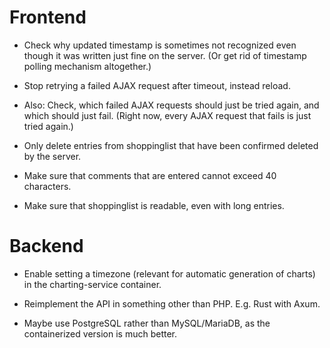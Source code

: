 # Frontend

- Check why updated timestamp is sometimes not recognized even though it was
  written just fine on the server. (Or get rid of timestamp polling mechanism
  altogether.)

- Stop retrying a failed AJAX request after timeout, instead reload.

- Also: Check, which failed AJAX requests should just be tried again, and which
  should just fail. (Right now, every AJAX request that fails is just tried
  again.)

- Only delete entries from shoppinglist that have been confirmed deleted by the
  server.

- Make sure that comments that are entered cannot exceed 40 characters.

- Make sure that shoppinglist is readable, even with long entries.

# Backend

- Enable setting a timezone (relevant for automatic generation of charts) in the charting-service container.

- Reimplement the API in something other than PHP. E.g. Rust with Axum.

- Maybe use PostgreSQL rather than MySQL/MariaDB, as the containerized version is much better.
